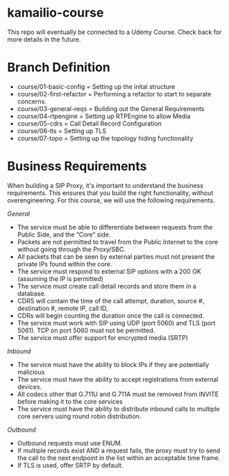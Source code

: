 # kamailio-course

This repo will eventually be connected to a Udemy Course. Check back for more details in the future. 

# Branch Definition
  - course/01-basic-config = Setting up the inital structure
  - course/02-first-refactor = Performing a refactor to start to separate concerns.
  - course/03-general-reqs = Building out the General Requirements 
  - course/04-rtpengine = Setting up RTPEngine to allow Media
  - course/05-cdrs =  Call Detail Record Configuration
  - course/06-tls = Setting up TLS 
  - course/07-topo = Setting up the topology hiding functionality


# Business Requirements

When building a SIP Proxy, it's important to understand the business requirements. This ensures that you build the right functionality, without overengineering. For this course, we will use the following requirements. 

*General*
- The service must be able to differentiate between requests from the Public Side, and the “Core” side. 
- Packets are not permitted to travel from the Public Internet to the core without going through the Proxy/SBC. 
- All packets that can be seen by external parties must not present the private IPs found within the core. 
- The service must respond to external SIP options with a 200 OK (assuming the IP is permitted) 
- The service must create call detail records and store them in a database. 
- CDRS will contain the time of the call attempt, duration, source #, destination #, remote IP, call ID, 
- CDRs will begin counting the duration once the call is connected. 
- The service must work with SIP using UDP (port 5060) and TLS (port 5061). TCP on port 5060 must not be permitted.
- The service must offer support for encrypted media (SRTP) 

*Inbound*
- The service must have the ability to block IPs if they are potentially malicious 
- The service must have the ability to accept registrations from external devices. 
- All codecs other that G.711U and G.711A must be removed from INVITE before making it to the core services
- The service must have the ability to distribute inbound calls to multiple core servers using round robin distribution. 


*Outbound*
- Outbound requests must use ENUM. 
- If multiple records exist AND a request fails, the proxy must try to send the call to the next endpoint in the list within an acceptable time frame. 
- If TLS is used, offer SRTP by default.


